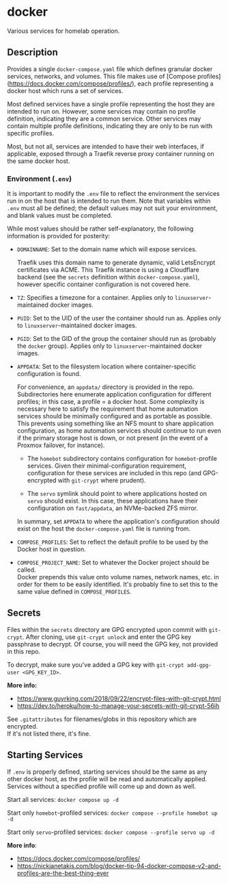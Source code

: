 # docker

Various services for homelab operation.

## Description

Provides a single `docker-compose.yaml` file which defines granular docker
services, networks, and volumes. This file makes use of [Compose profiles]
(https://docs.docker.com/compose/profiles/), each profile representing a docker
host which runs a set of services.

Most defined services have a single profile representing the host they are
intended to run on. However, some services may contain no profile definition,
indicating they are a common service. Other services may contain multiple
profile definitions, indicating they are only to be run with specific profiles.
  
Most, but not all, services are intended to have their web interfaces,
if applicable, exposed through a Traefik reverse proxy container running on the
same docker host.  

### Environment (`.env`)

It is important to modify the `.env` file to reflect the environment the
services run in on the host that is intended to run them. Note that variables
within `.env` must all be defined; the default values may not suit your
environment, and blank values must be completed.

While most values should be rather self-explanatory, the following information
is provided for posterity:
  
- `DOMAINNAME`: Set to the domain name which will expose services.  

	Traefik uses this domain name to generate dynamic, valid LetsEncrypt 
  certificates via ACME.  This Traefik instance is using a Cloudflare backend 
  (see the `secrets` definition within `docker-compose.yaml`), however specific 
  container configuration is not covered here.

- `TZ`: Specifies a timezone for a container.  Applies only to 
  `linuxserver`-maintained docker images.

- `PUID`: Set to the UID of the user the container should run as.  Applies only 
  to `linuxserver`-maintained docker images.

- `PGID`: Set to the GID of the group the container should run as (probably the 
  `docker` group).  Applies only to `linuxserver`-maintained docker images.

- `APPDATA`: Set to the filesystem location where container-specific 
  configuration is found.

	For convenience, an `appdata/` directory is provided in the repo.  
  Subdirectories here enumerate application configuration for different 
  profiles; in this case, a profile = a docker host. Some complexity is 
  necessary here to satisfy the requirement that home automation services should
  be minimally configured and as portable as possible.  This prevents using
  something like an NFS mount to share application configuration, as home 
  automation services should continue to run even if the primary storage host is
  down, or not present (in the event of a Proxmox failover, for instance).

	- The `homebot` subdirectory contains configuration for `homebot`-profile 
    services.  Given their minimal-configuration requirement, configuration for 
    these services are included in this repo (and GPG-encrypted with `git-crypt` 
    where prudent).
	
	- The `servo` symlink should point to where applications hosted on `servo` 
    should exist.  In this case, these applications have their configuration on 
    `fast/appdata`, an NVMe-backed ZFS mirror.

	In summary, set `APPDATA` to where the application's configuration should 
  exist on the host the `docker-compose.yaml` file is running from.

-	`COMPOSE_PROFILES`: Set to reflect the default profile to be used by the 
  Docker host in question.

-	`COMPOSE_PROJECT_NAME`: Set to whatever the Docker project should be called.  
  Docker prepends this value onto volume names, network names, etc. in order for 
  them to be easily identified.  It's probably fine to set this to the same 
  value defined in `COMPOSE_PROFILES`.

## Secrets
Files within the `secrets` directory are GPG encrypted upon commit with 
`git-crypt`.  After cloning, use `git-crypt unlock` and enter the GPG key 
passphrase to decrypt.  Of course, you will need the GPG key, not provided in
this repo.

To decrypt, make sure you've added a GPG key with 
`git-crypt add-gpg-user <GPG_KEY_ID>`.

**More info:**
  - https://www.guyrking.com/2018/09/22/encrypt-files-with-git-crypt.html
  - https://dev.to/heroku/how-to-manage-your-secrets-with-git-crypt-56ih

See `.gitattributes` for filenames/globs in this repository which are encrypted.  
If it's not listed there, it's fine.

## Starting Services
If `.env` is properly defined, starting services should be the same as any other
docker host, as the profile will be read and automatically applied.  Services
without a specified profile will come up and down as well.

Start all services:
`docker compose up -d`

Start only `homebot`-profiled services:
`docker compose --profile homebot up -d`

Start only `servo`-profiled services:
`docker compose --profile servo up -d`

**More info**:
  - https://docs.docker.com/compose/profiles/
  - https://nickjanetakis.com/blog/docker-tip-94-docker-compose-v2-and-profiles-are-the-best-thing-ever